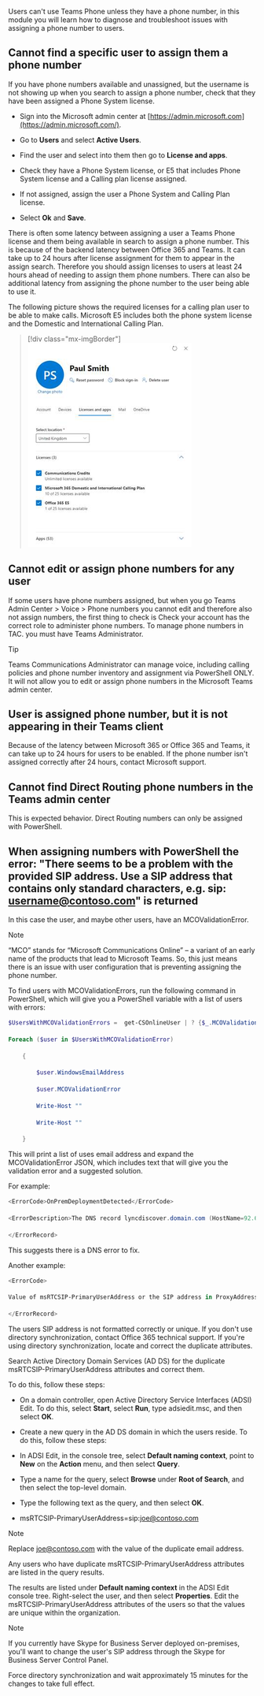 Users can't use Teams Phone unless they have a phone number, in this module you will learn how to diagnose and troubleshoot issues with assigning a phone number to users.

## Cannot find a specific user to assign them a phone number

If you have phone numbers available and unassigned, but the username is not showing up when you search to assign a phone number, check that they have been assigned a Phone System license.

- Sign into the Microsoft admin center at [https://admin.microsoft.com](https://admin.microsoft.com/).

- Go to **Users** and select **Active Users**.

- Find the user and select into them then go to **License and apps**.

- Check they have a Phone System license, or E5 that includes Phone System license and a Calling plan license assigned.

- If not assigned, assign the user a Phone System and Calling Plan license.

- Select **Ok** and **Save**.

There is often some latency between assigning a user a Teams Phone license and them being available in search to assign a phone number. This is because of the backend latency between Office 365 and Teams. It can take up to 24 hours after license assignment for them to appear in the assign search. Therefore you should assign licenses to users at least 24 hours ahead of needing to assign them phone numbers. There can also be additional latency from assigning the phone number to the user being able to use it.

The following picture shows the required licenses for a calling plan user to be able to make calls. Microsoft E5 includes both the phone system license and the Domestic and International Calling Plan.

> [!div class="mx-imgBorder"]
> ![Paul Smith has E5 licence which includes the phone system license and the Domestic and International Calling Plan and communication credits licence.](../media/user-licenses-assignment.png)

## Cannot edit or assign phone numbers for any user

If some users have phone numbers assigned, but when you go Teams Admin Center > Voice > Phone numbers you cannot edit and therefore also not assign numbers, the first thing to check is Check your account has the correct role to administer phone numbers. To manage phone numbers in TAC. you must have Teams Administrator.

> [!TIP]
> Teams Communications Administrator can manage voice, including calling policies and phone number inventory and assignment via PowerShell ONLY. It will not allow you to edit or assign phone numbers in the Microsoft Teams admin center.

## User is assigned phone number, but it is not appearing in their Teams client

Because of the latency between Microsoft 365 or Office 365 and Teams, it can take up to 24 hours for users to be enabled. If the phone number isn't assigned correctly after 24 hours, contact Microsoft support.

## Cannot find Direct Routing phone numbers in the Teams admin center

This is expected behavior. Direct Routing numbers can only be assigned with PowerShell.

## When assigning numbers with PowerShell the error: "There seems to be a problem with the provided SIP address. Use a SIP address that contains only standard characters, e.g. sip: [username@contoso.com](mailto:username@contoso.com)" is returned

In this case the user, and maybe other users, have an MCOValidationError.

> [!NOTE]
> “MCO” stands for “Microsoft Communications Online” – a variant of an early name of the products that lead to Microsoft Teams. So, this just means there is an issue with user configuration that is preventing assigning the phone number.

To find users with MCOValidationErrors, run the following command in PowerShell, which will give you a PowerShell variable with a list of users with errors:

```powershell
$UsersWithMCOValidationErrors =  get-CSOnlineUser | ? {$_.MCOValidationError -ne $null} | select windowsemailaddress, sipaddress, displayname, mcovalidationerror

Foreach ($user in $UsersWithMCOValidationError)

    {

        $user.WindowsEmailAddress

        $user.MCOValidationError

        Write-Host ""

        Write-Host ""

    }

```

This will print a list of uses email address and expand the MCOValidationError JSON, which includes text that will give you the validation error and a suggested solution.

For example:

```powershell
<ErrorCode>OnPremDeploymentDetected</ErrorCode>

<ErrorDescription>The DNS record lyncdiscover.domain.com (HostName=92.60.106.123) does not resolve to the Skype for Business Online domain name space. Please update the DNS record to the Skype for Business Online domain name space if users from this domain are to be hosted in Skype for Business Online, or configure Azure AD Connect to sync the AD attribute msRTCSIP-DeploymentLocator if this user is hosted on premises. DNS record last queried @ 08/10/2019 16:37:23.</ErrorDescription>

</ErrorRecord>

```

This suggests there is a DNS error to fix.

Another example:

```powershell
<ErrorCode>

Value of msRTCSIP-PrimaryUserAddress or the SIP address in ProxyAddress field in your local Active Directory is not unique. Correct the value in your local Active Directory. After you correct it, the value will be updated in your Microsoft Online Services directory during the next Active Directory synchronization. .</ErrorDescription>

</ErrorRecord>

```

The users SIP address is not formatted correctly or unique. If you don't use directory synchronization, contact Office 365 technical support. If you're using directory synchronization, locate and correct the duplicate attributes.

Search Active Directory Domain Services (AD DS) for the duplicate msRTCSIP-PrimaryUserAddress attributes and correct them.

To do this, follow these steps:

- On a domain controller, open Active Directory Service Interfaces (ADSI) Edit. To do this, select **Start**, select **Run**, type adsiedit.msc, and then select **OK**.

- Create a new query in the AD DS domain in which the users reside. To do this, follow these steps:

- In ADSI Edit, in the console tree, select **Default naming context**, point to **New** on the **Action** menu, and then select **Query**.

- Type a name for the query, select **Browse** under **Root of Search**, and then select the top-level domain.

- Type the following text as the query, and then select **OK**.

- msRTCSIP-PrimaryUserAddress=sip:joe@contoso.com

> [!NOTE]
> Replace joe@contoso.com with the value of the duplicate email address.

Any users who have duplicate msRTCSIP-PrimaryUserAddress attributes are listed in the query results.

The results are listed under **Default naming context** in the ADSI Edit console tree.
Right-select the user, and then select **Properties**.
Edit the msRTCSIP-PrimaryUserAddress attributes of the users so that the values are unique within the organization.
> [!NOTE]
> If you currently have Skype for Business Server deployed on-premises, you'll want to change the user's SIP address through the Skype for Business Server Control Panel.

Force directory synchronization and wait approximately 15 minutes for the changes to take full effect.

